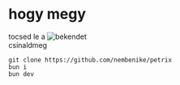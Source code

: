 # hogy megy

tocsed le a ![bekendet](https://github.com/nembenike/petrix-backend)\
csinaldmeg

```
git clone https://github.com/nembenike/petrix
bun i
bun dev
```
